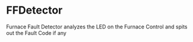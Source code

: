 # FFDetector
Furnace Fault Detector analyzes the LED on the Furnace Control and spits out the Fault Code if any
